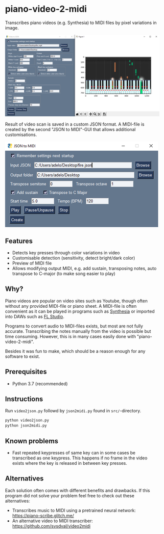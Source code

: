 # piano-video-2-midi

Transcribes piano videos (e.g. Synthesia) to MIDI files by pixel variations in image.

![Video scanner GUI](./docs/images/gui-demo.png)

Result of video scan is saved in a custom JSON format. A MIDI-file is created by the second "JSON to MIDI"-GUI that allows additional
 customisations. 

![JSON GUI](./docs/images/json-gui-demo.png)

## Features

* Detects key presses through color variations in video
* Customisable detection (sensitivity, detect bright/dark color)
* Preview of MIDI file
* Allows modifying output MIDI, e.g. add sustain, transposing notes, auto transpose to C-major (to make song easier to play)

## Why?

Piano videos are popular on video sites such as Youtube, though often without any provided MIDI-file or piano sheet. 
A MIDI-file is often convenient as it can be played in programs such as [Synthesia](https://www.synthesiagame.com/) or imported into DAWs
 such as  [FL Studio](https://www.image-line.com/).
 
Programs to convert audio to MIDI-files exists, but most are not fully accurate. Transcribing the notes manually from the video is possible but time
  consuming. However, this is in many cases easily done with "piano-video-2-midi".
  
Besides it was fun to make, which should be a reason enough for any software to exist.

## Prerequisites

* Python 3.7 (recommended)

## Instructions

Run `video2json.py` followd by `json2midi.py` found in `src/`-directory.

```bash
python video2json.py
python json2midi.py
```


## Known problems

* Fast repeated keypresses of same key can in some cases be transcribed as one keypress. This happens if no frame in the video exists where
 the key is released in between key presses. 
 
## Alternatives

Each solution often comes with different benefits and drawbacks. If this program did not solve your problem feel free to check out these
 alternatives:
 
  * Transcribes music to MIDI using a pretrained neural network:
  https://piano-scribe.glitch.me/
 * An alternative video to MIDI transcriber:
 https://github.com/svsdval/video2midi




